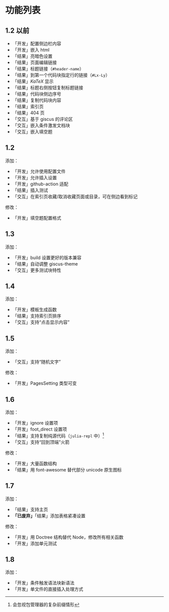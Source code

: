# 功能列表
## 1.2 以前
- 「开发」配置侧边栏内容
- 「开发」嵌入 html
- 「结果」亮暗色设置
- 「结果」页面编辑链接
- 「结果」标题链接（`#header-name`）
- 「结果」到第一个代码块指定行的链接（`#Lx-Ly`）
- 「结果」$KaTeX$ 显示
- 「结果」标题右侧按钮复制标题链接
- 「结果」代码块侧边序号
- 「结果」复制代码块内容
- 「结果」索引页
- 「结果」404 页
- 「交互」基于 giscus 的评论区
- 「交互」嵌入条件激发文档块
- 「交互」嵌入填空题

## 1.2
添加：
- 「开发」允许使用配置文件
- 「开发」允许插入设置
- 「开发」github-action 适配
- 「结果」插入测试
- 「交互」在索引页收藏/取消收藏页面或目录，可在侧边看到标记

修改：
- 「开发」填空题配置格式

## 1.3
添加：
- 「开发」build 设置更好的版本兼容
- 「结果」自动调整 giscus-theme
- 「交互」更多测试块特性

## 1.4
添加：
- 「开发」模板生成函数
- 「结果」支持索引页排序
- 「交互」支持“点击显示内容”

## 1.5
添加：
- 「交互」支持“随机文字”

修改：
- 「开发」PagesSetting 类型可变

## 1.6
添加：
- 「开发」ignore 设置项
- 「开发」foot_direct 设置项
- 「结果」支持复制纯源代码（`julia-repl` 中）[^1]
- 「交互」支持“回到顶端”火箭

修改：
- 「开发」大量函数结构
- 「结果」用 font-awesome 替代部分 unicode 原生图标

## 1.7
添加：
- 「结果」支持主页
- **「已废弃」**「结果」添加表格紧凑设置

修改：
- 「开发」用 Doctree 结构替代 Node，修改所有相关函数
- 「开发」添加单元测试

## 1.8
添加：
- 「开发」条件触发语法块新语法
- 「开发」单文件的直接插入处理方式

[^1]: 会忽视包管理器的复杂前缀情形

